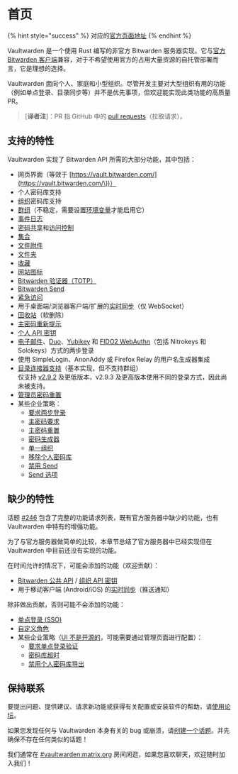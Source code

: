 # 首页

{% hint style="success" %}
对应的[官方页面地址](https://github.com/dani-garcia/vaultwarden/wiki)
{% endhint %}

Vaultwarden 是一个使用 Rust 编写的非官方 Bitwarden 服务器实现，它与[官方 Bitwarden 客户端](https://bitwarden.com/download/)兼容，对于不希望使用官方的占用大量资源的自托管部署而言，它是理想的选择。

Vaultwarden 面向个人、家庭和小型组织。尽管开发主要对大型组织有用的功能（例如单点登录、目录同步等）并不是优先事项，但欢迎能实现此类功能的高质量 PR。

> \[**译者注**]：PR 指 GitHub 中的 [pull requests](https://docs.github.com/cn/pull-requests/collaborating-with-pull-requests/proposing-changes-to-your-work-with-pull-requests/about-pull-requests)（拉取请求）。

## 支持的特性 <a href="#supported-features" id="supported-features"></a>

Vaultwarden 实现了 Bitwarden API 所需的大部分功能，其中包括：

* 网页界面（等效于 [https://vault.bitwarden.com/](https://vault.bitwarden.com/\))）
* 个人密码库支持
* [组织](https://help.ppgg.in/getting-started/getting-started-with-organizations)密码库支持
* [群组](https://help.ppgg.in/organizations/groups)（不稳定，需要设置[环境变量](https://github.com/dani-garcia/vaultwarden/blob/main/.env.template#L98)才能启用它）
* [事件日志](https://help.ppgg.in/organizations/event-logs)
* [密码共享](https://help.ppgg.in/organizations/sharing)和[访问控制](https://help.ppgg.in/organizations/user-types-and-access-control)
* [集合](https://help.ppgg.in/organizations/collections)
* [文件附件](https://help.ppgg.in/your-vault/file-attachments)
* [文件夹](https://help.ppgg.in/your-vault/folders)
* [收藏](https://help.ppgg.in/your-vault/favorites)
* [网站图标](https://help.ppgg.in/security/privacy-when-using-website-icons)
* [Bitwarden 验证器（TOTP）](https://help.ppgg.in/your-vault/bitwarden-authenticator-totp)
* [Bitwarden Send](https://help.ppgg.in/bitwarden-send/about-send)
* [紧急访问](https://help.ppgg.in/security/emergency-access)
* 用于桌面端/浏览器客户端/扩展的[实时同步](https://bitwarden.com/blog/live-sync/)（仅 WebSocket）
* [回收站](https://help.ppgg.in/your-vault/vault-items#items-in-the-trash)（软删除）
* [主密码重新提示](https://help.ppgg.in/your-vault/vault-items#protect-individual-items)
* [个人 API 密钥](https://help.ppgg.in/miscellaneous/personal-api-key-for-cli-authentication)
* [电子邮件](https://help.ppgg.in/two-step-login/two-step-login-via-email)、[Duo](https://help.ppgg.in/two-step-login/two-step-login-via-duo)、[Yubikey](https://help.ppgg.in/two-step-login/two-step-login-via-yubikey) 和 [FIDO2 WebAuthn](https://help.ppgg.in/two-step-login/two-step-login-via-fido2-webauthn)（包括 Nitrokeys 和 Solokeys）方式的两步登录
* 使用 SimpleLogin、AnonAddy 或 Firefox Relay 的用户名生成器集成
* [目录连接器支持](https://help.ppgg.in/directory-connector/about-directory-connector)（基本实现，但不支持群组）\
  仅支持 [v2.9.2](https://github.com/bitwarden/directory-connector/releases/tag/v2.9.2) 及更低版本，v2.9.3 及更高版本使用不同的登录方式，因此尚未被支持。
* [管理员密码重置](https://help.ppgg.in/organizations/admin-password-reset)
* 某些企业策略：
  * [要求两步登录](https://help.ppgg.in/organizations/enterprise-policies#require-two-step-login)
  * [主密码要求](https://help.ppgg.in/organizations/enterprise-policies#master-password-requirements)
  * [主密码重置](https://help.ppgg.in/organizations/enterprise-policies#master-password-reset)
  * [密码生成器](https://help.ppgg.in/organizations/enterprise-policies#password-generator)
  * [单一组织](https://help.ppgg.in/organizations/enterprise-policies#single-organization)
  * [移除个人密码库](https://help.ppgg.in/organizations/enterprise-policies#remove-individual-vault)
  * [禁用 Send](https://help.ppgg.in/organizations/enterprise-policies#disable-send)
  * [Send 选项](https://help.ppgg.in/organizations/enterprise-policies#send-options)

## 缺少的特性 <a href="#missing-features" id="missing-features"></a>

话题 [#246](https://github.com/dani-garcia/vaultwarden/issues/246) 包含了完整的功能请求列表，既有官方服务器中缺少的功能，也有 Vaultwarden 中特有的增强功能。

为了与官方服务器做简单的比较，本章节总结了官方服务器中已经实现但在 Vaultwarden 中目前还没有实现的功能。

在时间允许的情况下，可能会添加的功能（欢迎贡献）：

* [Bitwarden 公共 API](https://help.ppgg.in/organizations/bitwarden-public-api) / [组织 API 密钥](https://help.ppgg.in/organizations/bitwarden-public-api#authentication)
* 用于移动客户端 (Android/iOS) 的[实时同步](https://bitwarden.com/blog/live-sync/)（推送通知）

除非做出贡献，否则可能不会添加的功能：

* [单点登录 (SSO)](https://help.ppgg.in/login-with-sso/about-login-with-sso)
* [自定义角色](https://help.ppgg.in/organizations/user-types-and-access-control#custom-role)
* 某些企业策略（[UI 不是开源的](https://github.com/bitwarden/clients/tree/master/bitwarden\_license/bit-web/src/app/policies)，可能需要通过管理页面进行配置）：
  * [要求单点登录验证](https://help.ppgg.in/organizations/enterprise-policies#require-single-sign-on-authentication)
  * [密码库超时](https://help.ppgg.in/organizations/enterprise-policies#vault-timeout)
  * [禁用个人密码库导出](https://help.ppgg.in/organizations/enterprise-policies#disable-personal-vault-export)

## 保持联系 <a href="#get-in-touch" id="get-in-touch"></a>

要提出问题、提供建议、请求新功能或获得有关配置或安装软件的帮助，请[使用论坛](https://vaultwarden.discourse.group)。

如果您发现任何与 Vaultwarden 本身有关的 bug 或崩溃，请[创建一个话题](https://github.com/dani-garcia/vaultwarden/issues)。并先确保不存在任何类似的话题！

我们通常在 [#vaultwarden:matrix.org](https://matrix.to/#/#vaultwarden:matrix.org) 房间闲逛，如果您喜欢聊天，欢迎随时加入我们！
